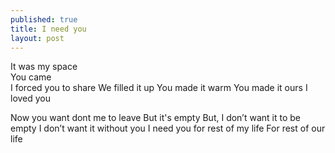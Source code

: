 ```yaml
---
published: true
title: I need you
layout: post
---
```

It was my space <br>
You came <br>
I forced you to share
We filled it up
You made it warm
You made it ours
I loved you

Now you want dont me to leave
But it's empty
But, I don’t want it to be empty
I don’t want it without you
I need you
for rest of my life
For rest of our life 